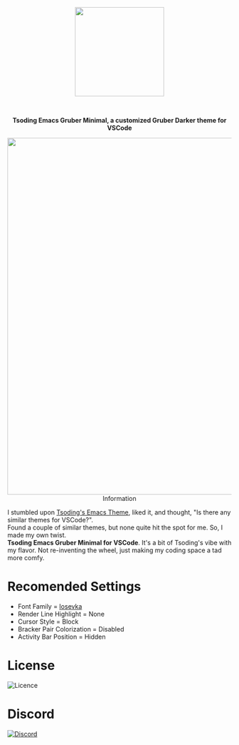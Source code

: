 <p align="center">
<img align="center" src="https://raw.githubusercontent.com/AnksioXD/Tsoding-Serene-Edition-For-VSCode/main/assets/tsgrubmin.png" width="200" height="200">
</p><br>
<p align="center">
  <strong>Tsoding Emacs Gruber Minimal, a customized Gruber Darker theme for VSCode</strong> <br>
</p>
<p align="center">
<img src="https://raw.githubusercontent.com/AnksioXD/Tsoding-Serene-Edition-For-VSCode/main/assets/preview.png" width="800>
</p><br>

# Information
I stumbled upon <a href="https://github.com/rexim/gruber-darker-theme">Tsoding's Emacs Theme</a>, liked it, and thought, "Is there any similar themes for VSCode?". <br> Found a couple of similar themes, but none quite hit the spot for me. So, I made my own twist. <br> **Tsoding Emacs Gruber Minimal for VSCode**. It's a bit of Tsoding's vibe with my flavor. Not re-inventing the wheel, just making my coding space a tad more comfy. <br>
# Recomended Settings
- Font Family = <a href="https://github.com/ryanoasis/nerd-fonts/releases/download/v3.1.1/Iosevka.zip">Iosevka</a>
- Render Line Highlight = None
- Cursor Style = Block
- Bracker Pair Colorization = Disabled
- Activity Bar Position = Hidden

# License
<img src="https://camo.githubusercontent.com/3dbcfa4997505c80ef928681b291d33ecfac2dabf563eb742bb3e269a5af909c/68747470733a2f2f696d672e736869656c64732e696f2f6769746875622f6c6963656e73652f496c65726961796f2f6d61726b646f776e2d6261646765733f7374796c653d666f722d7468652d6261646765" alt="Licence" data-canonical-src="https://img.shields.io/github/license/AnksioXD/Tsoding-Serene-Edition-For-VSCode?style=for-the-badge" style="max-width: 100%;">

# Discord
<a href="https://discord.gg/t3ybHCvPA8">![Discord](https://img.shields.io/badge/Discord-%235865F2.svg?style=for-the-badge&logo=discord&logoColor=white)</a>
